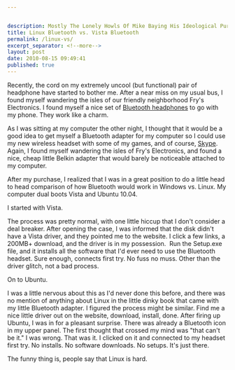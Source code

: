 ```yaml
---


description: Mostly The Lonely Howls Of Mike Baying His Ideological Purity At The Moon
title: Linux Bluetooth vs. Vista Bluetooth
permalink: /linux-vs/
excerpt_separator: <!--more-->
layout: post
date: 2010-08-15 09:49:41
published: true
---
```



Recently, the cord on my extremely uncool (but functional) pair of headphone have started to bother me. After a near miss on my usual bus, I found myself wandering the isles of our friendly neighborhood Fry's Electronics. I found myself a nice set of [Bluetooth headphones](http://www.frys.com/product/5753412?site=sr:SEARCH:MAIN_RSLT_PG) to go with my phone. They work like a charm.

As I was sitting at my computer the other night, I thought that it would be a good idea to get myself a Bluetooth adapter for my computer so I could use my new wireless headset with some of my games, and of course, [Skype](http://www.skype.com/). Again, I found myself wandering the isles of Fry's Electronics, and found a nice, cheap little Belkin adapter that would barely be noticeable attached to my computer.

After my purchase, I realized that I was in a great position to do a little head to head comparison of how Bluetooth would work in Windows vs. Linux. My computer dual boots Vista and Ubuntu 10.04.

I started with Vista.

The process was pretty normal, with one little hiccup that I don't consider a deal breaker. After opening the case, I was informed that the disk didn't have a Vista driver, and they pointed me to the website. I click a few links, a 200MB+ download, and the driver is in my possession.  Run the Setup.exe file, and it installs all the software that I'd ever need to use the Bluetooth headset. Sure enough, connects first try. No fuss no muss. Other than the driver glitch, not a bad process.

On to Ubuntu.

I was a little nervous about this as I'd never done this before, and there was no mention of anything about Linux in the little dinky book that came with my little Bluetooth adapter. I figured the process might be similar. Find me a nice little driver out on the website, download, install, done. After firing up Ubuntu, I was in for a pleasant surprise. There was already a Bluetooth icon in my upper panel. The first thought that crossed my mind was "that can't be it." I was wrong. That was it. I clicked on it and connected to my headset first try. No installs. No software downloads. No setups. It's just there.

The funny thing is, people say that Linux is hard.

